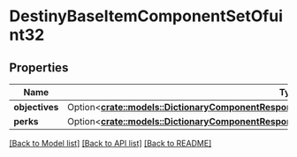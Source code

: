# DestinyBaseItemComponentSetOfuint32

## Properties

Name | Type | Description | Notes
------------ | ------------- | ------------- | -------------
**objectives** | Option<[**crate::models::DictionaryComponentResponseOfuint32AndDestinyItemObjectivesComponent**](DictionaryComponentResponseOfuint32AndDestinyItemObjectivesComponent.md)> |  | [optional]
**perks** | Option<[**crate::models::DictionaryComponentResponseOfuint32AndDestinyItemPerksComponent**](DictionaryComponentResponseOfuint32AndDestinyItemPerksComponent.md)> |  | [optional]

[[Back to Model list]](../README.md#documentation-for-models) [[Back to API list]](../README.md#documentation-for-api-endpoints) [[Back to README]](../README.md)


